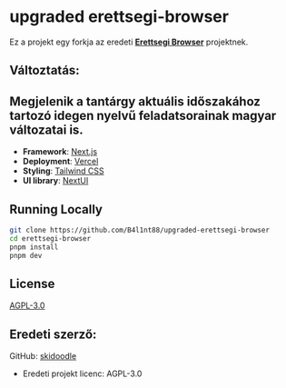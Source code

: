 # upgraded erettsegi-browser

Ez a projekt egy forkja az eredeti **[Erettsegi Browser](https://github.com/skidoodle/erettsegi-browser)** projektnek.

## Változtatás:
Megjelenik a tantárgy aktuális időszakához tartozó idegen nyelvű feladatsorainak magyar változatai is.
---
- **Framework**: [Next.js](https://nextjs.org)
- **Deployment**: [Vercel](https://vercel.com)
- **Styling**: [Tailwind CSS](https://tailwindcss.com)
- **UI library**: [NextUI](https://nextui.org)

## Running Locally

```bash
git clone https://github.com/B4l1nt88/upgraded-erettsegi-browser
cd erettsegi-browser
pnpm install
pnpm dev
```

## License

[AGPL-3.0](https://github.com/B4l1nt88/erettsegi-browser/blob/main/LICENSE)



## Eredeti szerző:
GitHub: [skidoodle](https://github.com/skidoodle)
- Eredeti projekt licenc: AGPL-3.0